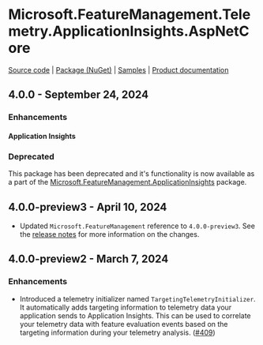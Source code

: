 # Microsoft.FeatureManagement.Telemetry.ApplicationInsights.AspNetCore

[Source code][source_code] | [Package (NuGet)][package] | [Samples][samples] | [Product documentation][docs]

## 4.0.0 - September 24, 2024

### Enhancements

#### Application Insights

### Deprecated

This package has been deprecated and it's functionality is now available as a part of the [Microsoft.FeatureManagement.ApplicationInsights](https://github.com/Azure/AppConfiguration/blob/main/releaseNotes/Microsoft.Featuremanagement.Telemetry.ApplicationInsights.md) package.

## 4.0.0-preview3 - April 10, 2024

* Updated `Microsoft.FeatureManagement` reference to `4.0.0-preview3`. See the [release notes](./Microsoft.Featuremanagement.md) for more information on the changes.

## 4.0.0-preview2 - March 7, 2024

### Enhancements

* Introduced a telemetry initializer named `TargetingTelemetryInitializer`. It automatically adds targeting information to telemetry data your application sends to Application Insights. This can be used to correlate your telemetry data with feature evaluation events based on the targeting information during your telemetry analysis. ([#409](https://github.com/microsoft/FeatureManagement-Dotnet/issues/409))

<!-- LINKS -->
[docs]: https://github.com/microsoft/FeatureManagement-Dotnet
[package]: https://www.nuget.org/packages/Microsoft.FeatureManagement.Telemetry.ApplicationInsights.AspNetCore
[samples]: https://github.com/microsoft/FeatureManagement-Dotnet/tree/preview/examples/EvaluationDataToApplicationInsights
[source_code]: https://github.com/microsoft/FeatureManagement-Dotnet/tree/preview/src/Microsoft.FeatureManagement.Telemetry.ApplicationInsights.AspNetCore